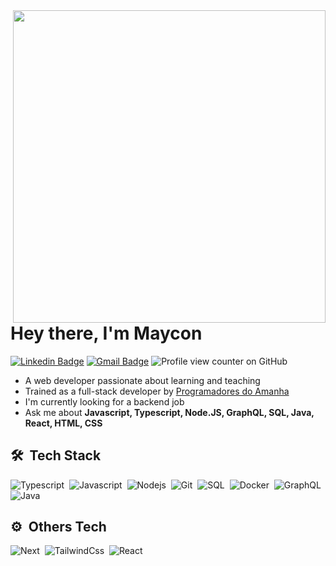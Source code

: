 <img align="right" height="500em" src="https://raw.githubusercontent.com/gist/MaayconSlv/5940c50759a825b56db726a17dfda496/raw/1cfd7d90894c55f6562e4871e3eb017679c73e7a/githubcard.svg" />

<h1 align="left">Hey there, I'm Maycon</h1>

[![Linkedin Badge](https://img.shields.io/badge/-Maycon%20Silva-00875f?style=flat-square&logo=Linkedin&logoColor=white&link=https://www.linkedin.com/in/diego-schell-fernandes/)](https://www.linkedin.com/in/mayconslv/) 
[![Gmail Badge](https://img.shields.io/badge/-mayconslv.contato@gmail.com-00875f?style=flat-square&logo=Gmail&logoColor=white&link=mailto:mayconslv.contato@gmail.com)](mailto:mayconslv.contato@gmail.com)
![Profile view counter on GitHub](https://komarev.com/ghpvc/?username=mayconslv)

- A web developer passionate about learning and teaching
- Trained as a full-stack developer by [Programadores do Amanha](https://programadoresdoamanha.org/)
- I'm currently looking for a backend job
- Ask me about **Javascript, Typescript, Node.JS, GraphQL, SQL, Java, React, HTML, CSS**

## 🛠️ &nbsp;Tech Stack

![Typescript](https://img.shields.io/badge/-typescript-0D1117?style=for-the-badge&logo=typescript&labelColor=0D1117)&nbsp;
![Javascript](https://img.shields.io/badge/-javascript-0D1117?style=for-the-badge&logo=javascript&labelColor=0D1117)&nbsp;
![Nodejs](https://img.shields.io/badge/-nodejs-0D1117?style=for-the-badge&logo=nodedotjs&labelColor=0D1117)&nbsp;
![Git](https://img.shields.io/badge/-git-0D1117?style=for-the-badge&logo=git&labelColor=0D1117)&nbsp;
![SQL](https://img.shields.io/badge/-SQL-0D1117?style=for-the-badge&logo=mysql&labelColor=0D1117)&nbsp;
![Docker](https://img.shields.io/badge/-Docker-0D1117?style=for-the-badge&logo=docker&labelColor=0D1117)&nbsp;
![GraphQL](https://img.shields.io/badge/-GraphQL-0D1117?style=for-the-badge&logo=graphql&labelColor=0D1117)&nbsp;
![Java](https://img.shields.io/badge/-Java-0D1117?style=for-the-badge&logo=java&labelColor=0D1117)&nbsp;

## ⚙️ &nbsp;Others Tech

![Next](https://img.shields.io/badge/-next-0D1117?style=for-the-badge&logo=nextdotjs&labelColor=0D1117)&nbsp;
![TailwindCss](https://img.shields.io/badge/-tailwindcss-0D1117?style=for-the-badge&logo=tailwindcss&labelColor=0D1117)&nbsp;
![React](https://img.shields.io/badge/-react-0D1117?style=for-the-badge&logo=react&labelColor=0D1117)&nbsp;


<!-- ```java
pubilc class NeverGiveUp {
  public static void main(String[] args) {
    Objective objective = new Objective();

    while(!perserverance.isSuccess()) {
      objective.tryAgain();
      objective.dontGiveUp();
      objective.beAwesome();
      objective.staypMotivated();
    }

    if(perseverance.isSuccess()) {
      objective.celebrate();
    }
  }
}
```
-->
